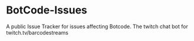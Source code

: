 # BotCode-Issues
A public Issue Tracker for issues affecting Botcode. The twitch chat bot for twitch.tv/barcodestreams

